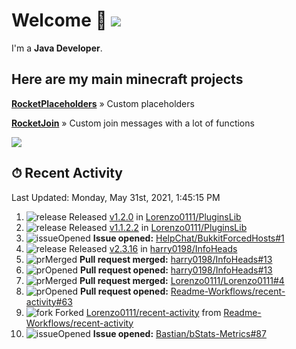 # Welcome 👋 ![](https://hit.yhype.me/github/profile?user_id=69311874)

I'm a **Java Developer**.

## Here are my main minecraft projects

**[RocketPlaceholders](https://github.com/Lorenzo0111/RocketPlaceholders)** » Custom placeholders

**[RocketJoin](https://github.com/Lorenzo0111/RocketJoin)** » Custom join messages with a lot of functions

[![](https://github-readme-stats.vercel.app/api?username=Lorenzo0111&show_icons=true&count_private=true)](https://github.com/Lorenzo0111)

## ⏱ Recent Activity

<!--RECENT_ACTIVITY:last_update-->
Last Updated: Monday, May 31st, 2021, 1:45:15 PM
<!--RECENT_ACTIVITY:last_update_end-->

<!--RECENT_ACTIVITY:start-->
1. ![release] Released [v1.2.0](https://github.com/Lorenzo0111/PluginsLib/releases/tag/1.2.0) in [Lorenzo0111/PluginsLib](https://github.com/Lorenzo0111/PluginsLib)
2. ![release] Released [v1.1.2.2](https://github.com/Lorenzo0111/PluginsLib/releases/tag/1.1.2.2) in [Lorenzo0111/PluginsLib](https://github.com/Lorenzo0111/PluginsLib)
3. ![issueOpened] **Issue opened:** [HelpChat/BukkitForcedHosts#1](https://github.com/HelpChat/BukkitForcedHosts/issues/1)
4. ![release] Released [v2.3.16](https://github.com/harry0198/InfoHeads/releases/tag/2.3.16) in [harry0198/InfoHeads](https://github.com/harry0198/InfoHeads)
5. ![prMerged] **Pull request merged:** [harry0198/InfoHeads#13](https://github.com/harry0198/InfoHeads/pull/13)
6. ![prOpened] **Pull request opened:** [harry0198/InfoHeads#13](https://github.com/harry0198/InfoHeads/pull/13)
7. ![prMerged] **Pull request merged:** [Lorenzo0111/Lorenzo0111#4](https://github.com/Lorenzo0111/Lorenzo0111/pull/4)
8. ![prOpened] **Pull request opened:** [Readme-Workflows/recent-activity#63](https://github.com/Readme-Workflows/recent-activity/pull/63)
9. ![fork] Forked [Lorenzo0111/recent-activity](https://github.com/Lorenzo0111/recent-activity) from [Readme-Workflows/recent-activity](https://github.com/Readme-Workflows/recent-activity)
10. ![issueOpened] **Issue opened:** [Bastian/bStats-Metrics#87](https://github.com/Bastian/bStats-Metrics/issues/87)
<!--RECENT_ACTIVITY:end-->

[issueOpened]: https://cdn.jsdelivr.net/gh/Readme-Workflows/Readme-Icons@main/icons/octicons/IssueOpenedOld.svg
[issueClosed]: https://cdn.jsdelivr.net/gh/Readme-Workflows/Readme-Icons@main/icons/octicons/IssueClosedOld.svg

[prOpened]: https://cdn.jsdelivr.net/gh/Readme-Workflows/Readme-Icons@main/icons/octicons/PullRequestOpened.svg
[prClosed]: https://cdn.jsdelivr.net/gh/Readme-Workflows/Readme-Icons@main/icons/octicons/PullRequestClosed.svg
[prMerged]: https://cdn.jsdelivr.net/gh/Readme-Workflows/Readme-Icons@main/icons/octicons/PullRequestMerged.svg

[comment]: https://cdn.jsdelivr.net/gh/Readme-Workflows/Readme-Icons@main/icons/octicons/Comment.svg

[changesRequested]: https://cdn.jsdelivr.net/gh/Readme-Workflows/Readme-Icons@main/icons/octicons/RequestedChanges.svg
[approved]: https://cdn.jsdelivr.net/gh/Readme-Workflows/Readme-Icons@main/icons/octicons/ApprovedChanges.svg

[repoCreated]: https://cdn.jsdelivr.net/gh/Readme-Workflows/Readme-Icons@main/icons/octicons/Repository.svg
[release]: https://cdn.jsdelivr.net/gh/Readme-Workflows/Readme-Icons@main/icons/octicons/Release.svg
[star]: https://cdn.jsdelivr.net/gh/Readme-Workflows/Readme-Icons@main/icons/octicons/StarredRepository.svg
[wiki]: https://cdn.jsdelivr.net/gh/Readme-Workflows/Readme-Icons@main/icons/octicons/Wiki.svg
[fork]: https://cdn.jsdelivr.net/gh/Readme-Workflows/Readme-Icons@main/icons/octicons/ForkedRepository.svg
[people]: https://cdn.jsdelivr.net/gh/Readme-Workflows/Readme-Icons@main/icons/octicons/People.svg
